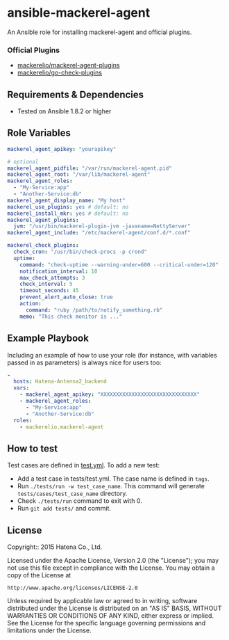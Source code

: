ansible-mackerel-agent
======================

An Ansible role for installing mackerel-agent and official plugins.

### Official Plugins

* [mackerelio/mackerel-agent-plugins](https://github.com/mackerelio/mackerel-agent-plugins)
* [mackerelio/go-check-plugins](https://github.com/mackerelio/go-check-plugins)


Requirements & Dependencies
---------------------------

- Tested on Ansible 1.8.2 or higher

Role Variables
--------------

```yml
mackerel_agent_apikey: "yourapikey"

# optional
mackerel_agent_pidfile: "/var/run/mackerel-agent.pid"
mackerel_agent_root: "/var/lib/mackerel-agent"
mackerel_agent_roles:
  - "My-Service:app"
  - "Another-Service:db"
mackerel_agent_display_name: "My host"
mackerel_use_plugins: yes # default: no
mackerel_install_mkr: yes # default: no
mackerel_agent_plugins:
  jvm: "/usr/bin/mackerel-plugin-jvm -javaname=NettyServer"
mackerel_agent_include: "/etc/mackerel-agent/conf.d/*.conf"

mackerel_check_plugins:
  check_cron: "/usr/bin/check-procs -p crond"
  uptime:
    command: "check-uptime --warning-under=600 --critical-under=120"
    notification_interval: 10
    max_check_attempts: 3
    check_interval: 5
    timeout_seconds: 45
    prevent_alert_auto_close: true
    action:
      command: "ruby /path/to/notify_something.rb"
    memo: "This check monitor is ..."
```

Example Playbook
----------------

Including an example of how to use your role (for instance, with variables passed in as parameters) is always nice for users too:

```yml
-
  hosts: Hatena-Antenna2_backend
  vars:
    - mackerel_agent_apikey: "XXXXXXXXXXXXXXXXXXXXXXXXXXXXXXX"
    - mackerel_agent_roles:
      - "My-Service:app"
      - "Another-Service:db"
  roles:
    - mackerelio.mackerel-agent
```

How to test
-----------

Test cases are defined in [test.yml](tests/test.yml). To add a new test:

- Add a test case in tests/test.yml. The case name is defined in `tags`.
- Run `./tests/run -w test_case_name`. This command will generate `tests/cases/test_case_name` directory.
- Check `./tests/run` command to exit with 0.
- Run `git add tests/` and commit.

License
-------

Copyright:: 2015 Hatena Co., Ltd.

Licensed under the Apache License, Version 2.0 (the "License");
you may not use this file except in compliance with the License.
You may obtain a copy of the License at

    http://www.apache.org/licenses/LICENSE-2.0

Unless required by applicable law or agreed to in writing, software
distributed under the License is distributed on an "AS IS" BASIS,
WITHOUT WARRANTIES OR CONDITIONS OF ANY KIND, either express or implied.
See the License for the specific language governing permissions and
limitations under the License.

